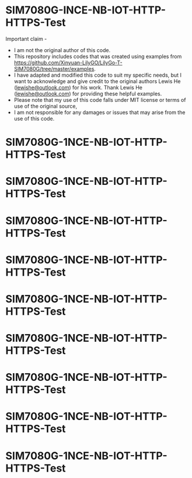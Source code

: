 # SIM7080G-INCE-NB-IOT-HTTP-HTTPS-Test

Important claim -
 
- I am not the original author of this code.
- This repository includes codes that was created using examples from https://github.com/Xinyuan-LilyGO/LilyGo-T-SIM7080G/tree/master/examples.
- I have adapted and modified this code to suit my specific needs, but I want to acknowledge and give credit to the original authors Lewis He (lewishe@outlook.com) for his work. Thank Lewis He (lewishe@outlook.com) for providing these helpful examples.
- Please note that my use of this code falls under MIT license or terms of use of the original source,
- I am not responsible for any damages or issues that may arise from the use of this code.
# SIM7080G-1NCE-NB-IOT-HTTP-HTTPS-Test
# SIM7080G-1NCE-NB-IOT-HTTP-HTTPS-Test
# SIM7080G-1NCE-NB-IOT-HTTP-HTTPS-Test
# SIM7080G-1NCE-NB-IOT-HTTP-HTTPS-Test
# SIM7080G-1NCE-NB-IOT-HTTP-HTTPS-Test
# SIM7080G-1NCE-NB-IOT-HTTP-HTTPS-Test
# SIM7080G-1NCE-NB-IOT-HTTP-HTTPS-Test
# SIM7080G-1NCE-NB-IOT-HTTP-HTTPS-Test
# SIM7080G-1NCE-NB-IOT-HTTP-HTTPS-Test
